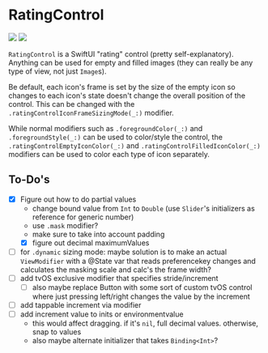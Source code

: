 # RatingControl

[![](https://img.shields.io/endpoint?url=https%3A%2F%2Fswiftpackageindex.com%2Fapi%2Fpackages%2Fedonv%2FRatingControl%2Fbadge%3Ftype%3Dswift-versions)](https://swiftpackageindex.com/edonv/RatingControl)
[![](https://img.shields.io/endpoint?url=https%3A%2F%2Fswiftpackageindex.com%2Fapi%2Fpackages%2Fedonv%2FRatingControl%2Fbadge%3Ftype%3Dplatforms)](https://swiftpackageindex.com/edonv/RatingControl)

`RatingControl` is a SwiftUI "rating" control (pretty self-explanatory). Anything can be used for empty and filled images (they can really be any type of view, not just `Image`s).

Be default, each icon's frame is set by the size of the empty icon so changes to each icon's state doesn't change the overall position of the control. This can be changed with the `.ratingControlIconFrameSizingMode(_:)` modifier.

While normal modifiers such as `.foregroundColor(_:)` and `.foregroundStyle(_:)` can be used to color/style the control, the `.ratingControlEmptyIconColor(_:)` and `.ratingControlFilledIconColor(_:)` modifiers can be used to color each type of icon separately. 

## To-Do's

- [x] Figure out how to do partial values
    - change bound value from `Int` to `Double` (use `Slider`'s initializers as reference for generic number)
    - use `.mask` modifier?
    - make sure to take into account padding
    - [x] figure out decimal maximumValues
- [ ] for `.dynamic` sizing mode: maybe solution is to make an actual `ViewModifier` with a @State var that reads preferencekey changes and calculates the masking scale and calc's the frame width?
- [ ] add tvOS exclusive modifier that specifies stride/increment
    - [ ] also maybe replace Button with some sort of custom tvOS control where just pressing left/right changes the value by the increment
- [ ] add tappable increment via modifier
- [ ] add increment value to inits or environmentvalue
    - this would affect dragging. if it's `nil`, full decimal values. otherwise, snap to values
    - also maybe alternate initializer that takes `Binding<Int>`?
